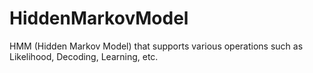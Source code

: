 # HiddenMarkovModel
HMM (Hidden Markov Model) that supports various operations such as Likelihood, Decoding, Learning, etc.
